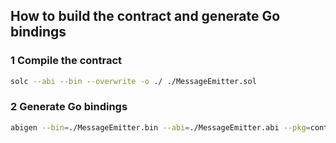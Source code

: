 ## How to build the contract and generate Go bindings
### 1 Compile the contract
```bash
solc --abi --bin --overwrite -o ./ ./MessageEmitter.sol
```
### 2 Generate Go bindings
```bash
abigen --bin=./MessageEmitter.bin --abi=./MessageEmitter.abi --pkg=contracts --out=./MessageEmitter.go --type MessageEmitter
```

